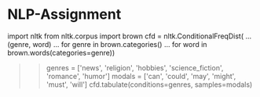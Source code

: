 # NLP-Assignment
import nltk
from nltk.corpus import brown
cfd = nltk.ConditionalFreqDist(
... (genre, word)
... for genre in brown.categories()
... for word in brown.words(categories=genre))
>>genres = ['news', 'religion', 'hobbies', 'science_fiction', 'romance', 'humor']
>>modals = ['can', 'could', 'may', 'might', 'must', 'will']
cfd.tabulate(conditions=genres, samples=modals)
